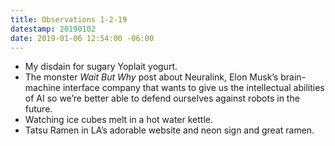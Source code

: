 ```yaml
---
title: Observations 1-2-19
datestamp: 20190102
date: 2019-01-06 12:54:00 -06:00
---
```


- My disdain for sugary Yoplait yogurt.
- The monster *Wait But Why* post about Neuralink, Elon Musk’s brain-machine interface company that wants to give us the intellectual abilities of AI so we’re better able to defend ourselves against robots in the future.
- Watching ice cubes melt in a hot water kettle.
- Tatsu Ramen in LA’s adorable website and neon sign and great ramen.
